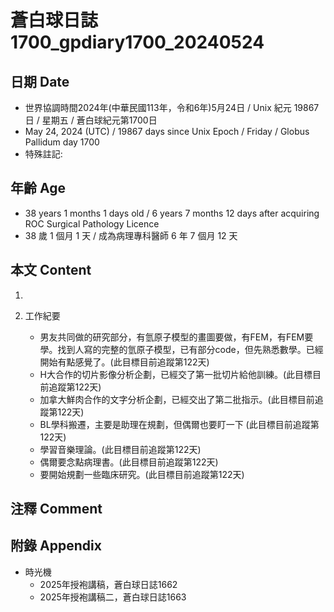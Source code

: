 [_metadata_:encoding]: - "utf-8"
[_metadata_:language]: - "zh-Hant-TW"
[_metadata_:fileformat]: - "markdown"
[_metadata_:MIME_type]: - "text/plain"
[_metadata_:markdown_version]: - "commonmark version 0.30"
[_metadata_:markdown_spec]: - "https://spec.commonmark.org/0.30/"

# 蒼白球日誌1700_gpdiary1700_20240524 #

## 日期 Date ##

* 世界協調時間2024年(中華民國113年，令和6年)5月24日 / Unix 紀元 19867 日 / 星期五 / 蒼白球紀元第1700日
* May 24, 2024 (UTC) / 19867 days since Unix Epoch / Friday / Globus Pallidum day 1700
* 特殊註記:

## 年齡 Age ##

* 38 years 1 months 1 days old / 6 years 7 months 12 days after acquiring ROC Surgical Pathology Licence
* 38 歲 1 個月 1 天 / 成為病理專科醫師 6 年 7 個月 12 天

## 本文 Content ##

1. 

2. 工作紀要

    - 男友共同做的研究部分，有氫原子模型的畫圖要做，有FEM，有FEM要學。找到人寫的完整的氫原子模型，已有部分code，但先熟悉數學。已經開始有點感覺了。(此目標目前追蹤第122天)
    - H大合作的切片影像分析企劃，已經交了第一批切片給他訓練。(此目標目前追蹤第122天)
    - 加拿大鮮肉合作的文字分析企劃，已經交出了第二批指示。(此目標目前追蹤第122天)
    - BL學科搬遷，主要是助理在規劃，但偶爾也要盯一下 (此目標目前追蹤第122天)
    - 學習音樂理論。(此目標目前追蹤第122天)
    - 偶爾要念點病理書。(此目標目前追蹤第122天)
    - 要開始規劃一些臨床研究。(此目標目前追蹤第122天)

## 注釋 Comment ##


## 附錄 Appendix ##

* 時光機
    - 2025年授袍講稿，蒼白球日誌1662
    - 2025年授袍講稿二，蒼白球日誌1663
